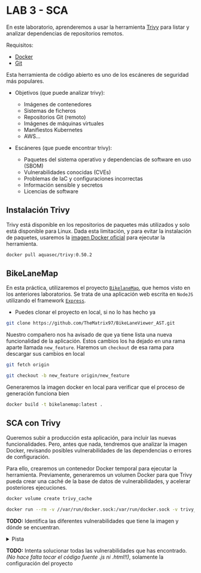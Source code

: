 # LAB 3 - SCA

En este laboratorio, aprenderemos a usar la herramienta [Trivy](https://trivy.dev/) para listar y analizar dependencias de repositorios remotos.

Requisitos:

- [Docker](https://docs.docker.com/)
- [Git](https://git-scm.com/)

Esta herramienta de código abierto es uno de los escáneres de seguridad más populares.

- Objetivos (que puede analizar trivy):

  - Imágenes de contenedores
  - Sistemas de ficheros
  - Repositorios Git (remoto)
  - Imágenes de máquinas virtuales
  - Manifiestos Kubernetes
  - AWS...

- Escáneres (que puede encontrar trivy):
  - Paquetes del sistema operativo y dependencias de software en uso (SBOM)
  - Vulnerabilidades conocidas (CVEs)
  - Problemas de IaC y configuraciones incorrectas
  - Información sensible y secretos
  - Licencias de software

## Instalación Trivy

Trivy está disponible en los repositorios de paquetes más utilizados y solo está disponible para Linux. Dada esta limitación, y para evitar la instalación de paquetes, usaremos la [imagen Docker oficial](https://hub.docker.com/r/aquasec/trivy/) para ejecutar la herramienta.

```bash
docker pull aquasec/trivy:0.50.2
```

## BikeLaneMap

En esta práctica, utilizaremos el proyecto [`BikelaneMap`](https://github.com/TheMatrix97/BikeLaneViewer_AST), que hemos visto en los anteriores laboratorios. Se trata de una aplicación web escrita en `NodeJS` utilizando el framework [`Express`](https://www.npmjs.com/package/express). 

- Puedes clonar el proyecto en local, si no lo has hecho ya

```bash
git clone https://github.com/TheMatrix97/BikeLaneViewer_AST.git
```

Nuestro compañero nos ha avisado de que ya tiene lista una nueva funcionalidad de la aplicación. Estos cambios los ha dejado en una rama aparte llamada `new_feature`. Haremos un `checkout` de esa rama para descargar sus cambios en local

```bash
git fetch origin
```

```bash
git checkout -b new_feature origin/new_feature
```

Generaremos la imagen docker en local para verificar que el proceso de generación funciona bien

```bash
docker build -t bikelanemap:latest .
```


## SCA con Trivy

Queremos subir a producción esta aplicación, para incluir las nuevas funcionalidades.
Pero, antes que nada, tendremos que analizar la imagen Docker, revisando posibles vulnerabilidades de las dependencias o errores de configuración.

Para ello, crearemos un contenedor Docker temporal para ejecutar la herramienta. Previamente, generaremos un volumen Docker para que Trivy pueda crear una caché de la base de datos de vulnerabilidades, y acelerar posteriores ejecuciones.

```bash
docker volume create trivy_cache
```

```bash
docker run --rm -v //var/run/docker.sock:/var/run/docker.sock -v trivy_cache:/root/.cache/ aquasec/trivy:0.50.2 image bikelanemap:latest
```

**TODO:** Identifica las diferentes vulnerabilidades que tiene la imagen y dónde se encuentran.

<details>
<summary>Pista</summary>

- Secretos

- Vulnerabilidades NPM (package.json)
</details>


**TODO:** Intenta solucionar todas las vulnerabilidades que has encontrado. *(No hace falta tocar el código fuente .js ni .html!!)*, solamente la configuración del proyecto
